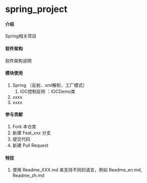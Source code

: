 # spring_project

#### 介绍
Spring相关项目

#### 软件架构
软件架构说明


#### 模块使用

1. Spring （反射、xml解析、工厂模式）
   1. IOC控制反转 ：IOCDemo类
2. xxxx
3. xxxx

#### 参与贡献

1.  Fork 本仓库
2.  新建 Feat_xxx 分支
3.  提交代码
4.  新建 Pull Request


#### 特技

1.  使用 Readme\_XXX.md 来支持不同的语言，例如 Readme\_en.md, Readme\_zh.md

